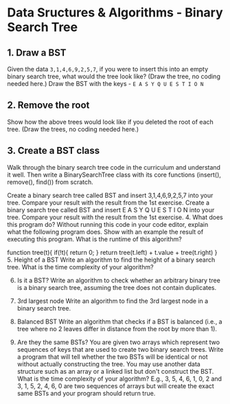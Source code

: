 # Data Sructures & Algorithms - Binary Search Tree

## 1. Draw a BST
Given the data `3,1,4,6,9,2,5,7`, if you were to insert this into an empty binary search tree, what would the tree look like? (Draw the tree, no coding needed here.)
Draw the BST with the keys - `E A S Y Q U E S T I O N`

## 2. Remove the root
Show how the above trees would look like if you deleted the root of each tree. (Draw the trees, no coding needed here.)

##  3. Create a BST class
Walk through the binary search tree code in the curriculum and understand it well. Then write a BinarySearchTree class with its core functions (insert(), remove(), find()) from scratch.

Create a binary search tree called BST and insert 3,1,4,6,9,2,5,7 into your tree. Compare your result with the result from the 1st exercise.
Create a binary search tree called BST and insert E A S Y Q U E S T I O N into your tree. Compare your result with the result from the 1st exercise.
4. What does this program do?
Without running this code in your code editor, explain what the following program does. Show with an example the result of executing this program. What is the runtime of this algorithm?

function tree(t){
    if(!t){
        return 0;
    }
    return tree(t.left) + t.value + tree(t.right)
}
5. Height of a BST
Write an algorithm to find the height of a binary search tree. What is the time complexity of your algorithm?

6. Is it a BST?
Write an algorithm to check whether an arbitrary binary tree is a binary search tree, assuming the tree does not contain duplicates.

7. 3rd largest node
Write an algorithm to find the 3rd largest node in a binary search tree.

8. Balanced BST
Write an algorithm that checks if a BST is balanced (i.e., a tree where no 2 leaves differ in distance from the root by more than 1).

9. Are they the same BSTs?
You are given two arrays which represent two sequences of keys that are used to create two binary search trees. Write a program that will tell whether the two BSTs will be identical or not without actually constructing the tree. You may use another data structure such as an array or a linked list but don't construct the BST. What is the time complexity of your algorithm? E.g., 3, 5, 4, 6, 1, 0, 2 and 3, 1, 5, 2, 4, 6, 0 are two sequences of arrays but will create the exact same BSTs and your program should return true.

